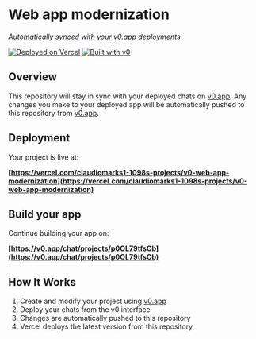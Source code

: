 # Web app modernization

*Automatically synced with your [v0.app](https://v0.app) deployments*

[![Deployed on Vercel](https://img.shields.io/badge/Deployed%20on-Vercel-black?style=for-the-badge&logo=vercel)](https://vercel.com/claudiomarks1-1098s-projects/v0-web-app-modernization)
[![Built with v0](https://img.shields.io/badge/Built%20with-v0.app-black?style=for-the-badge)](https://v0.app/chat/projects/p0OL79tfsCb)

## Overview

This repository will stay in sync with your deployed chats on [v0.app](https://v0.app).
Any changes you make to your deployed app will be automatically pushed to this repository from [v0.app](https://v0.app).

## Deployment

Your project is live at:

**[https://vercel.com/claudiomarks1-1098s-projects/v0-web-app-modernization](https://vercel.com/claudiomarks1-1098s-projects/v0-web-app-modernization)**

## Build your app

Continue building your app on:

**[https://v0.app/chat/projects/p0OL79tfsCb](https://v0.app/chat/projects/p0OL79tfsCb)**

## How It Works

1. Create and modify your project using [v0.app](https://v0.app)
2. Deploy your chats from the v0 interface
3. Changes are automatically pushed to this repository
4. Vercel deploys the latest version from this repository
